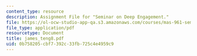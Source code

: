 ```yaml
---
content_type: resource
description: Assignment File for "Seminar on Deep Engagement."
file: https://ol-ocw-studio-app-qa.s3.amazonaws.com/courses/mas-961-seminar-on-deep-engagement-fall-2004/0b758205cbf7392c33fb725c4e4959c9_james_teng8.pdf
file_type: application/pdf
resourcetype: Document
title: james_teng8.pdf
uid: 0b758205-cbf7-392c-33fb-725c4e4959c9
---
```

